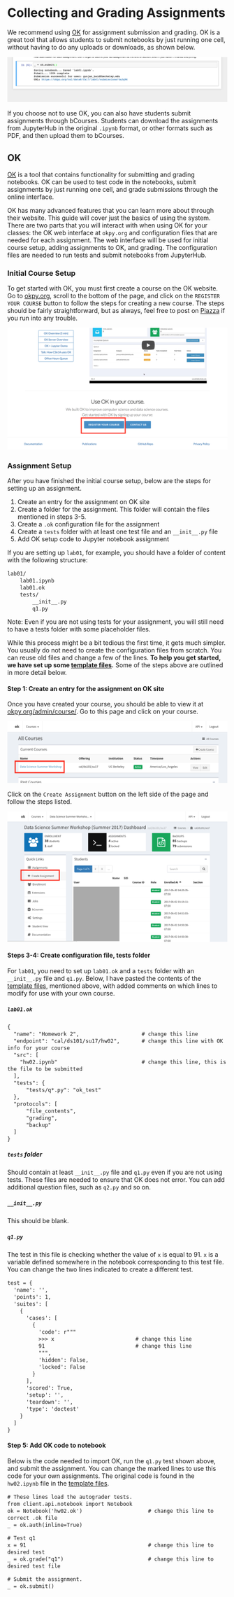 # Collecting and Grading Assignments

We recommend using [OK](https://okpy.org) for assignment submission and grading. OK is a great tool that allows students to submit notebooks by just running one cell, without having to do any uploads or downloads, as shown below.

![](/assets/ok-submit.png)

If you choose not to use OK, you can also have students submit assignments through bCourses. Students can download the assignments from JupyterHub in the original `.ipynb` format, or other formats such as PDF, and then upload them to bCourses.

## OK

[OK](https://okpy.org/) is a tool that contains functionality for submitting and grading notebooks. OK can be used to test code in the notebooks, submit assignments by just running one cell, and grade submissions through the online interface.

OK has many advanced features that you can learn more about through their website. This guide will cover just the basics of using the system. There are two parts that you will interact with when using OK for your classes: the OK web interface at `okpy.org` and configuration files that are needed for each assignment. The web interface will be used for initial course setup, adding assignments to OK, and grading. The configuration files are needed to run tests and submit notebooks from JupyterHub.

### Initial Course Setup

To get started with OK, you must first create a course on the OK website. Go to [okpy.org](https://okpy.org), scroll to the bottom of the page, and click on the `REGISTER YOUR COURSE` button to follow the steps for creating a new course. The steps should be fairly straightforward, but as always, feel free to post on [Piazza](https://piazza.com/berkeley/other/cs97) if you run into any trouble.

![](/assets/create-course.png)

### Assignment Setup

After you have finished the initial course setup, below are the steps for setting up an assignment.

1. Create an entry for the assignment on OK site
2. Create a folder for the assignment. This folder will contain the files mentioned in steps 3-5.
3. Create a `.ok` configuration file for the assignment
4. Create a `tests` folder with at least one test file and an `__init__.py` file
5. Add OK setup code to Jupyter notebook assignment

If you are setting up `lab01`, for example, you should have a folder of content with the following structure:

```
lab01/
    lab01.ipynb
    lab01.ok
    tests/
        __init__.py
        q1.py
```

Note: Even if you are not using tests for your assignment, you will still need to have a tests folder with some placeholder files.

While this process might be a bit tedious the first time, it gets much simpler. You usually do not need to create the configuration files from scratch. You can reuse old files and change a few of the lines. **To help you get started, we have set up some **[**template files**](https://github.com/gunjanbaid/course-repo-example/tree/master/fa17/hw/hw02)**.** Some of the steps above are outlined in more detail below.

#### Step 1: Create an entry for the assignment on OK site

Once you have created your course, you should be able to view it at [okpy.org/admin/course/](https://okpy.org/admin/course/). Go to this page and click on your course.

![](/assets/ok-courses.png)

Click on the `Create Assignment` button on the left side of the page and follow the steps listed.

![](/assets/create-assignment.png)

#### Steps 3-4: Create configuration file, tests folder

For `lab01`, you need to set up `lab01.ok`  and a `tests` folder with an `__init__.py` file and `q1.py`. Below, I have pasted the contents of the [template files](https://github.com/gunjanbaid/course-repo-example/tree/master/fa17/hw/hw02), mentioned above, with added comments on which lines to modify for use with your own course.

##### `lab01.ok`

```
{
  "name": "Homework 2",                    # change this line
  "endpoint": "cal/ds101/su17/hw02",       # change this line with OK info for your course
  "src": [
    "hw02.ipynb"                           # change this line, this is the file to be submitted
  ],
  "tests": {
      "tests/q*.py": "ok_test"
  },
  "protocols": [
      "file_contents",
      "grading",
      "backup"
  ]
}
```

##### `tests` folder

Should contain at least `__init__.py` file and `q1.py` even if you are not using tests. These files are needed to ensure that OK does not error. You can add additional question files, such as `q2.py` and so on.

##### `__init__.py`

This should be blank.

##### `q1.py`

The test in this file is checking whether the value of `x` is equal to 91. `x` is a variable defined somewhere in the notebook corresponding to this test file. You can change the two lines indicated to create a different test.

```
test = {
  'name': '',
  'points': 1,
  'suites': [
    {
      'cases': [
        {
          'code': r"""
          >>> x                          # change this line
          91                             # change this line
          """,
          'hidden': False,
          'locked': False
        }
      ],
      'scored': True,
      'setup': '',
      'teardown': '',
      'type': 'doctest'
    }
  ]
}
```

#### Step 5: Add OK code to notebook

Below is the code needed to import OK, run the `q1.py` test shown above, and submit the assignment. You can change the marked lines to use this code for your own assignments. The original code is found in the `hw02.ipynb` file in the [template files](https://github.com/gunjanbaid/course-repo-example/tree/master/fa17/hw/hw02).

```
# These lines load the autograder tests. 
from client.api.notebook import Notebook
ok = Notebook('hw02.ok')                     # change this line to correct .ok file
_ = ok.auth(inline=True)
```

```
# Test q1
x = 91                                       # change this line to desired test
_ = ok.grade("q1")                           # change this line to desired test file
```

```
# Submit the assignment.
_ = ok.submit()
```



